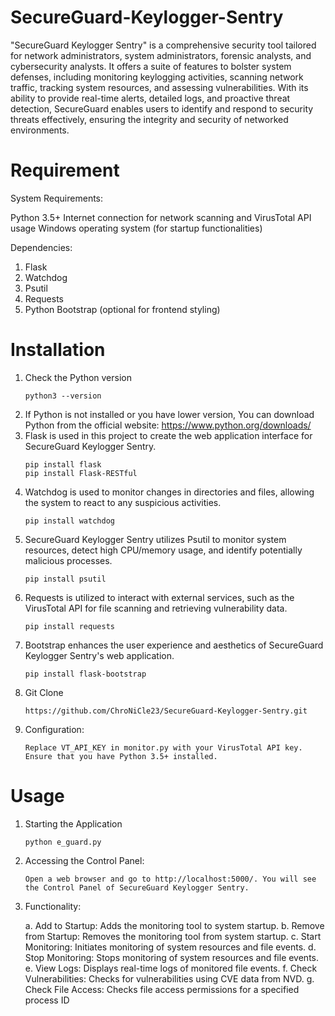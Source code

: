 # SecureGuard-Keylogger-Sentry
"SecureGuard Keylogger Sentry" is a comprehensive security tool tailored for network administrators, system administrators, forensic analysts, and cybersecurity analysts. It offers a suite of features to bolster system defenses, including monitoring keylogging activities, scanning network traffic, tracking system resources, and assessing vulnerabilities. With its ability to provide real-time alerts, detailed logs, and proactive threat detection, SecureGuard enables users to identify and respond to security threats effectively, ensuring the integrity and security of networked environments.

# Requirement
System Requirements:

Python 3.5+
Internet connection for network scanning and VirusTotal API usage
Windows operating system (for startup functionalities)

Dependencies:

1. Flask
2. Watchdog
3. Psutil
4. Requests
5. Python Bootstrap (optional for frontend styling)

# Installation 
1. Check the Python version
   ```
   python3 --version
   ```
3. If Python is not installed or you have lower version, You can download Python from the official website: https://www.python.org/downloads/
4. Flask is used in this project to create the web application interface for SecureGuard Keylogger Sentry.
   ```
   pip install flask
   pip install Flask-RESTful
   ```
5. Watchdog is used to monitor changes in directories and files, allowing the system to react to any suspicious activities.
   ```
   pip install watchdog
   ```
6. SecureGuard Keylogger Sentry utilizes Psutil to monitor system resources, detect high CPU/memory usage, and identify potentially malicious processes.
   ```
   pip install psutil
   ```
8. Requests is utilized to interact with external services, such as the VirusTotal API for file scanning and retrieving vulnerability data.
   ```
   pip install requests
   ```
9. Bootstrap enhances the user experience and aesthetics of SecureGuard Keylogger Sentry's web application.
    ```
   pip install flask-bootstrap
   ```
10. Git Clone
    ```
    https://github.com/ChroNiCle23/SecureGuard-Keylogger-Sentry.git
    ```
11. Configuration:
    ```
    Replace VT_API_KEY in monitor.py with your VirusTotal API key.
    Ensure that you have Python 3.5+ installed.
    ```

# Usage
1. Starting the Application
   ```
   python e_guard.py
   ```
2. Accessing the Control Panel:
   ```
   Open a web browser and go to http://localhost:5000/. You will see the Control Panel of SecureGuard Keylogger Sentry.
   ```
3. Functionality:
   
   a. Add to Startup: Adds the monitoring tool to system startup.
   b. Remove from Startup: Removes the monitoring tool from system startup.
   c. Start Monitoring: Initiates monitoring of system resources and file events.
   d. Stop Monitoring: Stops monitoring of system resources and file events.
   e. View Logs: Displays real-time logs of monitored file events.
   f. Check Vulnerabilities: Checks for vulnerabilities using CVE data from NVD.
   g. Check File Access: Checks file access permissions for a specified process ID
